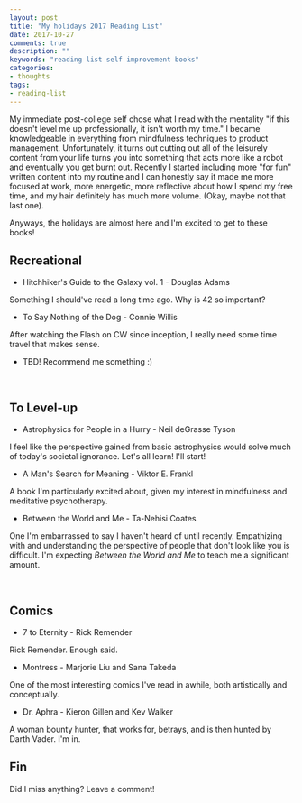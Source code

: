 ```yaml
---
layout: post
title: "My holidays 2017 Reading List"
date: 2017-10-27
comments: true
description: ""
keywords: "reading list self improvement books"
categories:
- thoughts
tags:
- reading-list
---
```


My immediate post-college self chose what I read with the mentality "if this doesn't level me up professionally, it isn't worth my time." I became knowledgeable in everything from mindfulness techniques to product management. Unfortunately, it turns out cutting out all of the leisurely content from your life turns you into something that acts more like a robot and eventually you get burnt out. Recently I started including more "for fun" written content into my routine and I can honestly say it made me more focused at work, more energetic, more reflective about how I spend my free time, and my hair definitely has much more volume. (Okay, maybe not that last one).

Anyways, the holidays are almost here and I'm excited to get to these books!

## Recreational
- Hitchhiker's Guide to the Galaxy vol. 1 - Douglas Adams

Something I should've read a long time ago. Why is 42 so important?

- To Say Nothing of the Dog - Connie Willis

After watching the Flash on CW since inception, I really need some time travel that makes sense.

- TBD! Recommend me something :)

<br/>

## To Level-up
- Astrophysics for People in a Hurry - Neil deGrasse Tyson

I feel like the perspective gained from basic astrophysics would solve much of today's societal ignorance. Let's all learn! I'll start!

- A Man's Search for Meaning - Viktor E. Frankl

A book I'm particularly excited about, given my interest in mindfulness and meditative psychotherapy.

- Between the World and Me - Ta-Nehisi Coates

One I'm embarrassed to say I haven't heard of until recently. Empathizing with and understanding the perspective of people that don't look like you is difficult. I'm expecting _Between the World and Me_ to teach me a significant amount.

<br/>

## Comics
- 7 to Eternity - Rick Remender

Rick Remender. Enough said.

- Montress - Marjorie Liu and Sana Takeda

One of the most interesting comics I've read in awhile, both artistically and conceptually.

- Dr. Aphra - Kieron Gillen and Kev Walker

A woman bounty hunter, that works for, betrays, and is then hunted by Darth Vader. I'm in.


## Fin

Did I miss anything? Leave a comment!